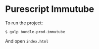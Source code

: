 # Purescript Immutube

To run the project:

```
$ gulp bundle-prod-immutube
```

And open `index.html`
